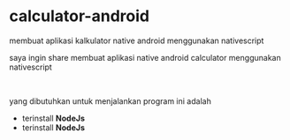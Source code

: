 # calculator-android
membuat aplikasi kalkulator native android menggunakan nativescript
<p> saya ingin share membuat aplikasi native android calculator menggunakan nativescript </p>
<br>
<p>yang dibutuhkan untuk menjalankan program ini adalah</p>
<ul>
  <li> terinstall <b>NodeJs</b></li>
  <li> terinstall <b>NodeJs</b></li>
</ul>

